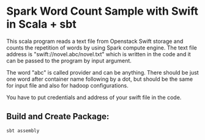 # Spark Word Count Sample with Swift in Scala + sbt 
This scala program reads a text file from Openstack Swift storage and 
counts the repetition of words by using Spark compute engine. The text file address is "swift://novel.abc/novel.txt" 
which is written in the code and it can be passed to the program by input argument.

The word "abc" is called provider and can be anything. There should be just one word after container name following by a dot, 
but should be the same for input file and also for hadoop configurations.

You have to put credentials and address of your swift file in the code.

## Build and Create Package: 
```
sbt assembly
```
